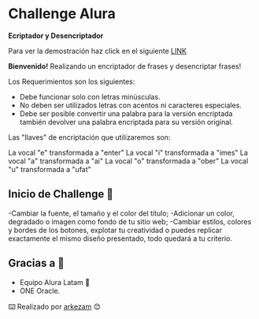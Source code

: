 # Challenge Alura

**Ecriptador y Desencriptador**

Para ver la demostración haz click en el siguiente [LINK](https://arkezam.github.io/challengealura/)

**Bienvenido!**
Realizando un encriptador de frases y desencriptar frases!

Los Requerimientos son los siguientes:
- Debe funcionar solo con letras minúsculas.
- No deben ser utilizados letras con acentos ni caracteres especiales.
- Debe ser posible convertir una palabra para la versión encriptada también devolver una palabra encriptada para su versión original.

Las "llaves" de encriptación que utilizaremos son:

La vocal "e" transformada a "enter"
La vocal "i" transformada a "imes"
La vocal "a" transformada a "ai"
La vocal "o" transformada a "ober"
La vocal "u" transformada a "ufat"

## Inicio de Challenge 🚀

-Cambiar la fuente, el tamaño y el color del título;
-Adicionar un color, degradado o imagen como fondo de tu sitio web;
-Cambiar estilos, colores y bordes de los botones, explotar tu creatividad o puedes replicar exactamente el mismo diseño presentado, todo quedará a tu criterio.


## Gracias a 🎁

* Equipo Alura Latam 📢
* ONE Oracle. 


⌨️ Realizado por [arkezam](https://github.com/arkezam) 😊